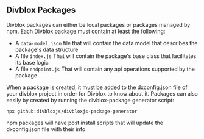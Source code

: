 ## Divblox Packages

Divblox packages can either be local packages or packages managed by npm. Each Divblox package must contain at least the following: 

- A `data-model.json` file that will contain the data model that describes the package's data structure
- A file `index.js` That will contain the package's base class that facilitates its base logic
- A file `endpoint.js` That will contain any api operations supported by the package

When a package is created, it must be added to the dxconfig.json file of your divblox project in order for Divblox to know about it.
Packages can also easily by created by running the divblox-package generator script: 

`npx github:divbloxjs/divbloxjs-package-generator`

npm packages will have post install scripts that will update the dxconfig.json file with their info